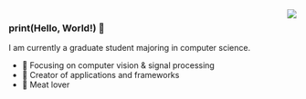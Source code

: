 <img align="right" src="https://github-readme-stats.vercel.app/api?username=woldier&show_icons=true&icon_color=CE1D2D&text_color=718096&bg_color=ffffff&hide_title=true" />

### print(Hello, World!) 👋
I am currently a graduate student majoring in computer science.
- :orange_book: Focusing on computer vision & signal processing
- :hammer: Creator of applications and frameworks
- :meat_on_bone: Meat lover
